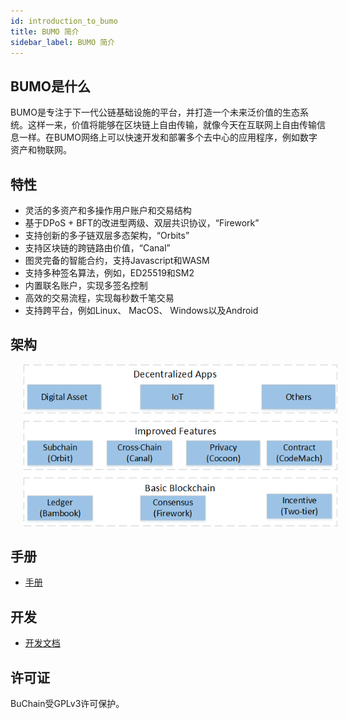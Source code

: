 ```yaml
---
id: introduction_to_bumo
title: BUMO 简介
sidebar_label: BUMO 简介
---
```



## BUMO是什么

BUMO是专注于下一代公链基础设施的平台，并打造一个未来泛价值的生态系统。这样一来，价值将能够在区块链上自由传输，就像今天在互联网上自由传输信息一样。在BUMO网络上可以快速开发和部署多个去中心的应用程序，例如数字资产和物联网。

## 特性

- 灵活的多资产和多操作用户账户和交易结构
- 基于DPoS + BFT的改进型两级、双层共识协议，“Firework”
- 支持创新的多子链双层多态架构，“Orbits”
- 支持区块链的跨链路由价值，“Canal”
- 图灵完备的智能合约，支持Javascript和WASM
- 支持多种签名算法，例如，ED25519和SM2
- 内置联名账户，实现多签名控制
- 高效的交易流程，实现每秒数千笔交易
- 支持跨平台，例如Linux、 MacOS、 Windows以及Android

## 架构

<img src="/docs/Assets/arch.png"
     style= "margin-left: 20px">

## 手册

 - [手册](/docs/manual.md) 

##  开发

 - [开发文档](/docs/develop.md) 

## 许可证

BuChain受GPLv3许可保护。
